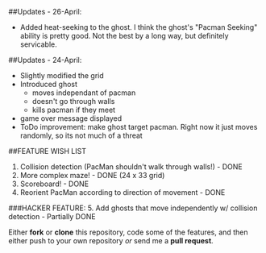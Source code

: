 ##Updates - 26-April:
- Added heat-seeking to the ghost. I think the ghost's "Pacman Seeking" ability is pretty good. Not the best by a long way, but definitely servicable.

##Updates - 24-April:
- Slightly modified the grid
- Introduced ghost
  - moves independant of pacman
  - doesn't go through walls
  - kills pacman if they meet
- game over message displayed
- ToDo improvement: make ghost target pacman. Right now it just moves randomly, so its not much of a threat

##FEATURE WISH LIST

1. Collision detection (PacMan shouldn't walk through walls!) - DONE
2. More complex maze!                                         - DONE (24 x 33 grid)
3. Scoreboard!                                                - DONE
4. Reorient PacMan according to direction of movement         - DONE

###HACKER FEATURE:
5. Add ghosts that move independently w/ collision detection  - Partially DONE


Either **fork** or **clone** this repository, code some of the features, and then either push to your own repository *or* send me a **pull request**.
